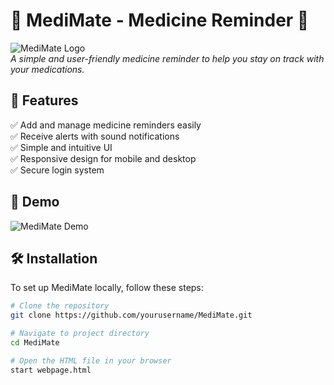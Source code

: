 # 🌿 MediMate - Medicine Reminder 💊

![MediMate Logo](https://your-image-url.com/logo.png)  
*A simple and user-friendly medicine reminder to help you stay on track with your medications.*

## 🚀 Features
✅ Add and manage medicine reminders easily  
✅ Receive alerts with sound notifications  
✅ Simple and intuitive UI  
✅ Responsive design for mobile and desktop  
✅ Secure login system  

## 📸 Demo
![MediMate Demo](https://your-image-url.com/demo.gif)  

## 🛠️ Installation
To set up MediMate locally, follow these steps:

```bash
# Clone the repository
git clone https://github.com/yourusername/MediMate.git

# Navigate to project directory
cd MediMate

# Open the HTML file in your browser
start webpage.html
